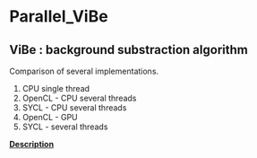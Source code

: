 # Parallel_ViBe
## ViBe : background substraction algorithm
Comparison of several implementations.
1. CPU single thread
2. OpenCL - CPU several threads
3. SYCL - CPU several threads
4. OpenCL - GPU
5. SYCL - several threads


__[Description](pzins.github.io)__

